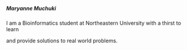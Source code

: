##### Maryanne Muchuki

I am a Bioinformatics student at Northeastern University with a thirst to learn <br>

and provide solutions to real world problems.


